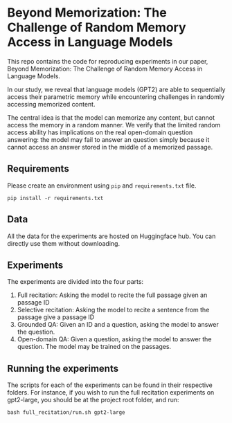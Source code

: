 # Beyond Memorization: The Challenge of Random Memory Access in Language Models

This repo contains the code for reproducing experiments in our paper, Beyond Memorization: The Challenge of Random Memory Access in Language Models. 

In our study, we reveal that language models (GPT2) are able to sequentially access their parametric memory while encountering challenges in randomly accessing memorized content.

[//]: # (![Illustration of our tasks]&#40;assets/memory_intro_4.png&#41;)

The central idea is that the model can memorize any content, but cannot access the memory in a random manner. We verify that the limited random access
ability has implications on the real open-domain question answering: the model may fail to answer an question simply because it cannot access an answer stored in the middle of a memorized passage.

## Requirements
Please create an environment using `pip` and `requirements.txt` file.

```pip install -r requirements.txt ```

## Data 
All the data for the experiments are hosted on Huggingface hub. You can directly use them without downloading. 

## Experiments
The experiments are divided into the four parts:
1. Full recitation: Asking the model to recite the full passage given an passage ID
2. Selective recitation: Asking the model to recite a sentence from the passage give a passage ID
3. Grounded QA: Given an ID and a question, asking the model to answer the question. 
4. Open-domain QA: Given a question, asking the model to answer the question. The model may be trained on the passages. 

## Running the experiments
The scripts for each of the experiments can be found in their respective folders.
For instance, if you wish to run the full recitation experiments on gpt2-large, you should be at the project root folder, and run:

``bash full_recitation/run.sh gpt2-large``

[//]: # (To run the experiments, you can simply use:)

[//]: # (```bash run_experiments.sh <experiment_name>``` where the experiment name is in `full_recite`, `selective_recite`, `grounded_qa`, `open_domain_qa`)
